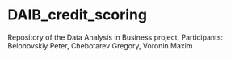 # DAIB_credit_scoring
Repository of the Data Analysis in Business project. Participants: Belonovskiy Peter, Chebotarev Gregory, Voronin Maxim
